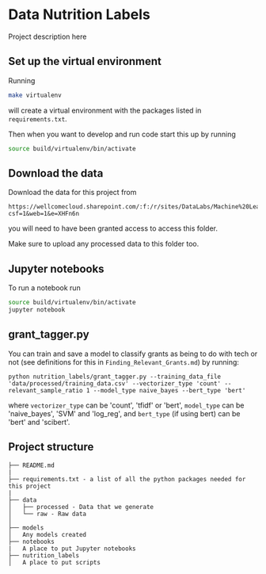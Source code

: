 # Data Nutrition Labels

Project description here 

## Set up the virtual environment

Running
```bash
make virtualenv
```
will create a virtual environment with the packages listed in `requirements.txt`.

Then when you want to develop and run code start this up by running
```bash
source build/virtualenv/bin/activate
```

## Download the data

Download the data for this project from 
```
https://wellcomecloud.sharepoint.com/:f:/r/sites/DataLabs/Machine%20Learning/Nutrition%20Labels/data?csf=1&web=1&e=XHFn6n
```
you will need to have been granted access to access this folder.

Make sure to upload any processed data to this folder too.

## Jupyter notebooks

To run a notebook run
```bash
source build/virtualenv/bin/activate
jupyter notebook
```

## grant_tagger.py

You can train and save a model to classify grants as being to do with tech or not (see definitions for this in `Finding_Relevant_Grants.md`) by running:

```
python nutrition_labels/grant_tagger.py --training_data_file 'data/processed/training_data.csv' --vectorizer_type 'count' --relevant_sample_ratio 1 --model_type naive_bayes --bert_type 'bert'
```

where `vectorizer_type` can be 'count', 'tfidf' or 'bert', `model_type` can be 'naive_bayes', 'SVM' and 'log_reg', and `bert_type` (if using bert) can be 'bert' and 'scibert'.


## Project structure

```
├── README.md
|
├── requirements.txt - a list of all the python packages needed for this project  
|
├── data
│   ├── processed - Data that we generate     
│   └── raw - Raw data                    
│
├── models            
│   Any models created
├── notebooks                
|   A place to put Jupyter notebooks
├── nutrition_labels
│   A place to put scripts
```
